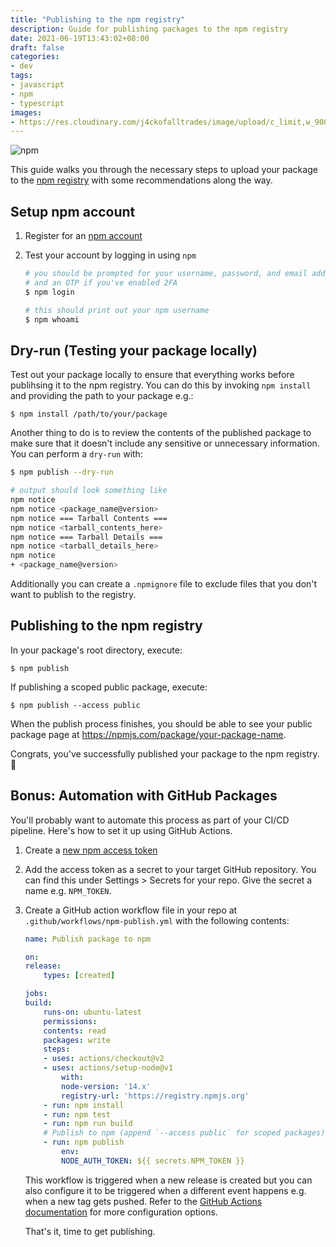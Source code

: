 ```yaml
---
title: "Publishing to the npm registry"
description: Guide for publishing packages to the npm registry
date: 2021-06-19T13:43:02+08:00
draft: false
categories:
- dev
tags:
- javascript
- npm
- typescript
images:
- https://res.cloudinary.com/j4ckofalltrades/image/upload/c_limit,w_900,g_face/v1633760759/blog/publish-guides/npm-publish_ssmdeh.png
---
```


![npm](https://res.cloudinary.com/j4ckofalltrades/image/upload/w_1000/v1633760759/blog/publish-guides/npm-publish_ssmdeh.png)

This guide walks you through the necessary steps to upload your package to the
[npm registry](https://npmjs.com) with some recommendations along the way.

## Setup npm account

1. Register for an [npm account](https://npmjs.com/signup)

2. Test your account by logging in using `npm`  

   ```sh
   # you should be prompted for your username, password, and email address
   # and an OTP if you've enabled 2FA
   $ npm login
   
   # this should print out your npm username
   $ npm whoami
   ```

## Dry-run (Testing your package locally) 

Test out your package locally to ensure that everything works before publihsing
it to the npm registry. You can do this by invoking `npm install` and providing
the path to your package e.g.:

`$ npm install /path/to/your/package`

Another thing to do is to review the contents of the published package to make
sure that it doesn't include any sensitive or unnecessary information. You can
perform a `dry-run` with:

```sh
$ npm publish --dry-run

# output should look something like
npm notice 
npm notice <package_name@version>
npm notice === Tarball Contents === 
npm notice <tarball_contents_here>
npm notice === Tarball Details === 
npm notice <tarball_details_here>
npm notice 
+ <package_name@version>
```

Additionally you can create a `.npmignore` file to exclude files that you don't
want to publish to the registry.

## Publishing to the npm registry

In your package's root directory, execute:

`$ npm publish`

If publishing a scoped public package, execute:

`$ npm publish --access public`

When the publish process finishes, you should be able to see your public
package page at https://npmjs.com/package/your-package-name.

Congrats, you've successfully published your package to the npm registry. :tada:

## Bonus: Automation with GitHub Packages

You'll probably want to automate this process as part of your CI/CD pipeline.
Here's how to set it up using GitHub Actions.

1. Create a [new npm access token](https://docs.npmjs.com/creating-and-viewing-access-tokens)

2. Add the access token as a secret to your target GitHub repository. You can
find this under Settings > Secrets for your repo. Give the secret a name e.g.
`NPM_TOKEN`.

3. Create a GitHub action workflow file in your repo at
`.github/workflows/npm-publish.yml` with the following contents:

    ```yaml
    name: Publish package to npm

    on:
    release:
        types: [created]
    
    jobs:
    build:
        runs-on: ubuntu-latest
        permissions:
        contents: read
        packages: write
        steps:
        - uses: actions/checkout@v2
        - uses: actions/setup-node@v1
            with:
            node-version: '14.x'
            registry-url: 'https://registry.npmjs.org'
        - run: npm install
        - run: npm test
        - run: npm run build
        # Publish to npm (append `--access public` for scoped packages)
        - run: npm publish
            env:
            NODE_AUTH_TOKEN: ${{ secrets.NPM_TOKEN }}
    ```

    This workflow is triggered when a new release is created but you can also
    configure it to be triggered when a different event happens e.g. when a
    new tag gets pushed. Refer to the [GitHub Actions documentation](https://docs.github.com/en/actions) 
    for more configuration options.

    That's it, time to get publishing.
